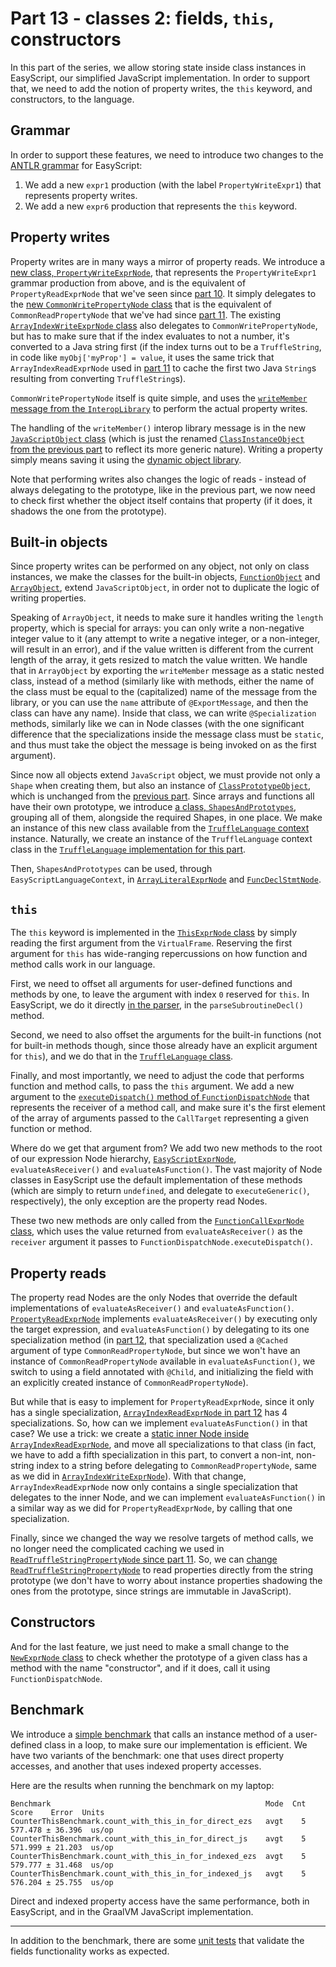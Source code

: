 # Part 13 - classes 2: fields, `this`, constructors

In this part of the series,
we allow storing state inside class instances in EasyScript,
our simplified JavaScript implementation.
In order to support that,
we need to add the notion of property writes,
the `this` keyword, and constructors, to the language.

## Grammar

In order to support these features,
we need to introduce two changes to the
[ANTLR grammar](src/main/antlr/com/endoflineblog/truffle/part_13/parsing/antlr/EasyScript.g4)
for EasyScript:

1. We add a new `expr1` production (with the label `PropertyWriteExpr1`)
   that represents property writes.
2. We add a new `expr6` production that represents the `this` keyword.

## Property writes

Property writes are in many ways a mirror of property reads.
We introduce a
[new class, `PropertyWriteExprNode`](src/main/java/com/endoflineblog/truffle/part_13/nodes/exprs/properties/PropertyWriteExprNode.java),
that represents the `PropertyWriteExpr1` grammar production from above,
and is the equivalent of `PropertyReadExprNode` that we've seen since
[part 10](../part-10/ReadMe.md#reading-properties).
It simply delegates to the 
[new `CommonWritePropertyNode` class](src/main/java/com/endoflineblog/truffle/part_13/nodes/exprs/properties/CommonWritePropertyNode.java)
that is the equivalent of `CommonReadPropertyNode` that we've had since
[part 11](../part-11/ReadMe.md#reading-string-properties).
The existing
[`ArrayIndexWriteExprNode` class](src/main/java/com/endoflineblog/truffle/part_13/nodes/exprs/arrays/ArrayIndexWriteExprNode.java)
also delegates to `CommonWritePropertyNode`,
but has to make sure that if the index evaluates to not a number,
it's converted to a Java string first
(if the index turns out to be a `TruffleString`,
in code like `myObj['myProp'] = value`,
it uses the same trick that `ArrayIndexReadExprNode` used in
[part 11](../part-11/ReadMe.md#reading-string-properties)
to cache the first two Java `String`s resulting from converting `TruffleString`s).

`CommonWritePropertyNode` itself is quite simple,
and uses the
[`writeMember` message from the `InteropLibrary`](https://www.graalvm.org/truffle/javadoc/com/oracle/truffle/api/interop/InteropLibrary.html#writeMember(java.lang.Object,java.lang.String,java.lang.Object))
to perform the actual property writes.

The handling of the `writeMember()` interop library message is in the new
[`JavaScriptObject` class](src/main/java/com/endoflineblog/truffle/part_13/runtime/JavaScriptObject.java)
(which is just the renamed
[`ClassInstanceObject` from the previous part](../part-12/src/main/java/com/endoflineblog/truffle/part_12/runtime/ClassInstanceObject.java)
to reflect its more generic nature).
Writing a property simply means saving it using the
[dynamic object library](https://www.graalvm.org/truffle/javadoc/com/oracle/truffle/api/object/DynamicObjectLibrary.html).

Note that performing writes also changes the logic of reads -
instead of always delegating to the prototype,
like in the previous part,
we now need to check first whether the object itself contains that property
(if it does, it shadows the one from the prototype).

## Built-in objects

Since property writes can be performed on any object,
not only on class instances,
we make the classes for the built-in objects,
[`FunctionObject`](src/main/java/com/endoflineblog/truffle/part_13/runtime/FunctionObject.java)
and [`ArrayObject`](src/main/java/com/endoflineblog/truffle/part_13/runtime/ArrayObject.java),
extend `JavaScriptObject`,
in order not to duplicate the logic of writing properties.

Speaking of `ArrayObject`, it needs to make sure it handles writing the `length`
property, which is special for arrays:
you can only write a non-negative integer value to it
(any attempt to write a negative integer, or a non-integer, will result in an error),
and if the value written is different from the current length of the array,
it gets resized to match the value written.
We handle that in `ArrayObject` by exporting the `writeMember` message as a static nested class,
instead of a method
(similarly like with methods,
either the name of the class must be equal to the (capitalized) name of the message from the library,
or you can use the `name` attribute of `@ExportMessage`, and then the class can have any name).
Inside that class, we can write `@Specialization` methods,
similarly like we can in Node classes
(with the one significant difference that the specializations inside the message class must be `static`,
and thus must take the object the message is being invoked on as the first argument).

Since now all objects extend `JavaScript` object,
we must provide not only a `Shape` when creating them,
but also an instance of
[`ClassPrototypeObject`](src/main/java/com/endoflineblog/truffle/part_13/runtime/ClassPrototypeObject.java),
which is unchanged from the [previous part](../part-12/ReadMe.md).
Since arrays and functions all have their own prototype,
we introduce
[a class, `ShapesAndPrototypes`](src/main/java/com/endoflineblog/truffle/part_13/common/ShapesAndPrototypes.java),
grouping all of them, alongside the required Shapes, in one place.
We make an instance of this new class available from the
[`TruffleLanguage` context](src/main/java/com/endoflineblog/truffle/part_13/EasyScriptLanguageContext.java)
instance.
Naturally, we create an instance of the `TruffleLanguage` context class in the
[`TruffleLanguage` implementation for this part](src/main/java/com/endoflineblog/truffle/part_13/EasyScriptTruffleLanguage.java).

Then, `ShapesAndPrototypes` can be used, through `EasyScriptLanguageContext`, in
[`ArrayLiteralExprNode`](src/main/java/com/endoflineblog/truffle/part_13/nodes/exprs/arrays/ArrayLiteralExprNode.java)
and [`FuncDeclStmtNode`](src/main/java/com/endoflineblog/truffle/part_13/nodes/stmts/variables/FuncDeclStmtNode.java).

## `this`

The `this` keyword is implemented in the
[`ThisExprNode` class](src/main/java/com/endoflineblog/truffle/part_13/nodes/exprs/objects/ThisExprNode.java)
by simply reading the first argument from the `VirtualFrame`.
Reserving the first argument for `this` has wide-ranging repercussions on how function and method calls work in our language.

First, we need to offset all arguments for user-defined functions and methods by one,
to leave the argument with index `0` reserved for `this`.
In EasyScript, we do it directly
[in the parser](src/main/java/com/endoflineblog/truffle/part_13/parsing/EasyScriptTruffleParser.java),
in the `parseSubroutineDecl()` method.

Second, we need to also offset the arguments for the built-in functions
(not for built-in methods though, since those already have an explicit argument for `this`),
and we do that in the
[`TruffleLanguage` class](src/main/java/com/endoflineblog/truffle/part_13/EasyScriptTruffleLanguage.java).

Finally, and most importantly, we need to adjust the code that performs function and method calls,
to pass the `this` argument.
We add a new argument to the
[`executeDispatch()` method of `FunctionDispatchNode`](src/main/java/com/endoflineblog/truffle/part_13/nodes/exprs/functions/FunctionDispatchNode.java)
that represents the receiver of a method call,
and make sure it's the first element of the array of arguments passed to the `CallTarget`
representing a given function or method.

Where do we get that argument from?
We add two new methods to the root of our expression Node hierarchy,
[`EasyScriptExprNode`](src/main/java/com/endoflineblog/truffle/part_13/nodes/exprs/EasyScriptExprNode.java),
`evaluateAsReceiver()` and `evaluateAsFunction()`.
The vast majority of Node classes in EasyScript use the default implementation of these methods
(which are simply to return `undefined`, and delegate to `executeGeneric()`, respectively),
the only exception are the property read Nodes.

These two new methods are only called from the
[`FunctionCallExprNode` class](src/main/java/com/endoflineblog/truffle/part_13/nodes/exprs/functions/FunctionCallExprNode.java),
which uses the value returned from `evaluateAsReceiver()`
as the `receiver` argument it passes to `FunctionDispatchNode.executeDispatch()`.

## Property reads

The property read Nodes are the only Nodes that override the default implementations of
`evaluateAsReceiver()` and `evaluateAsFunction()`.
[`PropertyReadExprNode`](src/main/java/com/endoflineblog/truffle/part_13/nodes/exprs/properties/PropertyReadExprNode.java)
implements `evaluateAsReceiver()` by executing only the target expression,
and `evaluateAsFunction()` by delegating to its one specialization method
(in [part 12](../part-12/src/main/java/com/endoflineblog/truffle/part_12/nodes/exprs/properties/PropertyReadExprNode.java),
that specialization used a `@Cached` argument of type `CommonReadPropertyNode`,
but since we won't have an instance of `CommonReadPropertyNode` available in `evaluateAsFunction()`,
we switch to using a field annotated with `@Child`,
and initializing the field with an explicitly created instance of `CommonReadPropertyNode`).

But while that is easy to implement for `PropertyReadExprNode`,
since it only has a single specialization,
[`ArrayIndexReadExprNode` in part 12](../part-12/src/main/java/com/endoflineblog/truffle/part_12/nodes/exprs/arrays/ArrayIndexReadExprNode.java)
has 4 specializations.
So, how can we implement `evaluateAsFunction()` in that case?
We use a trick: we create a
[static inner Node inside `ArrayIndexReadExprNode`](src/main/java/com/endoflineblog/truffle/part_13/nodes/exprs/arrays/ArrayIndexReadExprNode.java),
and move all specializations to that class
(in fact, we have to add a fifth specialization in this part,
to convert a non-int, non-string index to a string before delegating to `CommonReadPropertyNode`,
same as we did in [`ArrayIndexWriteExprNode`](src/main/java/com/endoflineblog/truffle/part_13/nodes/exprs/arrays/ArrayIndexWriteExprNode.java)).
With that change, `ArrayIndexReadExprNode` now only contains a single specialization that delegates to the inner Node,
and we can implement `evaluateAsFunction()` in a similar way as we did for `PropertyReadExprNode`,
by calling that one specialization.

Finally, since we changed the way we resolve targets of method calls,
we no longer need the complicated caching we used in
[`ReadTruffleStringPropertyNode` since part 11](../part-11/src/main/java/com/endoflineblog/truffle/part_11/nodes/exprs/strings/ReadTruffleStringPropertyNode.java).
So, we can [change `ReadTruffleStringPropertyNode`](src/main/java/com/endoflineblog/truffle/part_13/nodes/exprs/strings/ReadTruffleStringPropertyNode.java)
to read properties directly from the string prototype
(we don't have to worry about instance properties shadowing the ones from the prototype,
since strings are immutable in JavaScript).

## Constructors

And for the last feature, we just need to make a small change to the
[`NewExprNode` class](src/main/java/com/endoflineblog/truffle/part_13/nodes/exprs/objects/NewExprNode.java)
to check whether the prototype of a given class has a method with the name "constructor",
and if it does, call it using `FunctionDispatchNode`.

## Benchmark

We introduce a
[simple benchmark](src/jmh/java/com/endoflineblog/truffle/part_13/CounterThisBenchmark.java)
that calls an instance method of a user-defined class in a loop,
to make sure our implementation is efficient.
We have two variants of the benchmark:
one that uses direct property accesses,
and another that uses indexed property accesses.

Here are the results when running the benchmark on my laptop:

```
Benchmark                                                Mode  Cnt    Score    Error  Units
CounterThisBenchmark.count_with_this_in_for_direct_ezs   avgt    5  577.478 ± 36.396  us/op
CounterThisBenchmark.count_with_this_in_for_direct_js    avgt    5  571.999 ± 21.203  us/op
CounterThisBenchmark.count_with_this_in_for_indexed_ezs  avgt    5  579.777 ± 31.468  us/op
CounterThisBenchmark.count_with_this_in_for_indexed_js   avgt    5  576.204 ± 25.755  us/op
```

Direct and indexed property access have the same performance,
both in EasyScript, and in the GraalVM JavaScript implementation.

---

In addition to the benchmark, there are some
[unit tests](src/test/java/com/endoflineblog/truffle/part_13/FieldsTest.java)
that validate the fields functionality works as expected.
